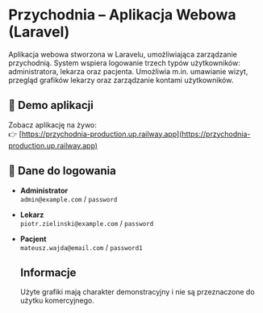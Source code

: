 # Przychodnia – Aplikacja Webowa (Laravel)

Aplikacja webowa stworzona w Laravelu, umożliwiająca zarządzanie przychodnią. System wspiera logowanie trzech typów użytkowników: administratora, lekarza oraz pacjenta. Umożliwia m.in. umawianie wizyt, przegląd grafików lekarzy oraz zarządzanie kontami użytkowników.

## 🔗 Demo aplikacji

Zobacz aplikację na żywo:  
👉 [https://przychodnia-production.up.railway.app](https://przychodnia-production.up.railway.app)

## 🔐 Dane do logowania

- **Administrator**  
  `admin@example.com` / `password`

- **Lekarz**  
  `piotr.zielinski@example.com` / `password`

- **Pacjent**  
  `mateusz.wajda@email.com` / `password1`

  ## Informacje

  Użyte grafiki mają charakter demonstracyjny i nie są przeznaczone do użytku komercyjnego.
